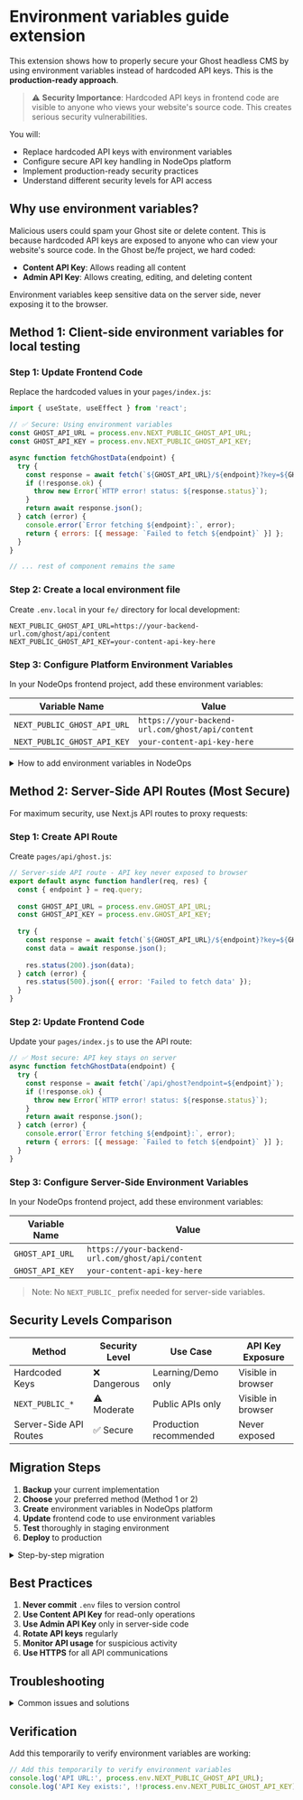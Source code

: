 # Environment variables guide extension

This extension shows how to properly secure your Ghost headless CMS by using environment variables instead of hardcoded API keys. This is the **production-ready approach**.

> ⚠️ **Security Importance**: Hardcoded API keys in frontend code are visible to anyone who views your website's source code. This creates serious security vulnerabilities.

You will:

- Replace hardcoded API keys with environment variables
- Configure secure API key handling in NodeOps platform
- Implement production-ready security practices
- Understand different security levels for API access

## Why use environment variables?

Malicious users could spam your Ghost site or delete content. This is because hardcoded API keys are exposed to anyone who can view your website's source code. In the Ghost be/fe project, we hard coded:

- **Content API Key**: Allows reading all content
- **Admin API Key**: Allows creating, editing, and deleting content

Environment variables keep sensitive data on the server side, never exposing it to the browser.

## Method 1: Client-side environment variables for local testing

### Step 1: Update Frontend Code

Replace the hardcoded values in your `pages/index.js`:

```javascript
import { useState, useEffect } from 'react';

// ✅ Secure: Using environment variables
const GHOST_API_URL = process.env.NEXT_PUBLIC_GHOST_API_URL;
const GHOST_API_KEY = process.env.NEXT_PUBLIC_GHOST_API_KEY;

async function fetchGhostData(endpoint) {
  try {
    const response = await fetch(`${GHOST_API_URL}/${endpoint}?key=${GHOST_API_KEY}`);
    if (!response.ok) {
      throw new Error(`HTTP error! status: ${response.status}`);
    }
    return await response.json();
  } catch (error) {
    console.error(`Error fetching ${endpoint}:`, error);
    return { errors: [{ message: `Failed to fetch ${endpoint}` }] };
  }
}

// ... rest of component remains the same
```

### Step 2: Create a local environment file

Create `.env.local` in your `fe/` directory for local development:

```
NEXT_PUBLIC_GHOST_API_URL=https://your-backend-url.com/ghost/api/content
NEXT_PUBLIC_GHOST_API_KEY=your-content-api-key-here
```

### Step 3: Configure Platform Environment Variables

In your NodeOps frontend project, add these environment variables:

| Variable Name | Value |
|---------------|-------|
| `NEXT_PUBLIC_GHOST_API_URL` | `https://your-backend-url.com/ghost/api/content` |
| `NEXT_PUBLIC_GHOST_API_KEY` | `your-content-api-key-here` |

<details>
  <summary>How to add environment variables in NodeOps</summary>

1. Go to your frontend project in NodeOps
2. Click **View Details**
3. Scroll to **Environment Variables** section
4. Click **Add Environment Variable**
5. Enter the key-value pairs from the table above
6. Click **Save** and redeploy your project

</details>

## Method 2: Server-Side API Routes (Most Secure)

For maximum security, use Next.js API routes to proxy requests:

### Step 1: Create API Route

Create `pages/api/ghost.js`:

```javascript
// Server-side API route - API key never exposed to browser
export default async function handler(req, res) {
  const { endpoint } = req.query;
  
  const GHOST_API_URL = process.env.GHOST_API_URL;
  const GHOST_API_KEY = process.env.GHOST_API_KEY;
  
  try {
    const response = await fetch(`${GHOST_API_URL}/${endpoint}?key=${GHOST_API_KEY}`);
    const data = await response.json();
    
    res.status(200).json(data);
  } catch (error) {
    res.status(500).json({ error: 'Failed to fetch data' });
  }
}
```

### Step 2: Update Frontend Code

Update your `pages/index.js` to use the API route:

```javascript
// ✅ Most secure: API key stays on server
async function fetchGhostData(endpoint) {
  try {
    const response = await fetch(`/api/ghost?endpoint=${endpoint}`);
    if (!response.ok) {
      throw new Error(`HTTP error! status: ${response.status}`);
    }
    return await response.json();
  } catch (error) {
    console.error(`Error fetching ${endpoint}:`, error);
    return { errors: [{ message: `Failed to fetch ${endpoint}` }] };
  }
}
```

### Step 3: Configure Server-Side Environment Variables

In your NodeOps frontend project, add these environment variables:

| Variable Name | Value |
|---------------|-------|
| `GHOST_API_URL` | `https://your-backend-url.com/ghost/api/content` |
| `GHOST_API_KEY` | `your-content-api-key-here` |

> Note: No `NEXT_PUBLIC_` prefix needed for server-side variables.

## Security Levels Comparison

| Method | Security Level | Use Case | API Key Exposure |
|--------|---------------|----------|------------------|
| Hardcoded Keys | ❌ Dangerous | Learning/Demo only | Visible in browser |
| `NEXT_PUBLIC_*` | ⚠️ Moderate | Public APIs only | Visible in browser |
| Server-Side API Routes | ✅ Secure | Production recommended | Never exposed |

## Migration Steps

1. **Backup** your current implementation
2. **Choose** your preferred method (Method 1 or 2)
3. **Create** environment variables in NodeOps platform
4. **Update** frontend code to use environment variables
5. **Test** thoroughly in staging environment
6. **Deploy** to production

<details>
  <summary>Step-by-step migration</summary>

**For Method 1 (Client-side):**

1. Update `pages/index.js` to use `process.env.NEXT_PUBLIC_GHOST_API_URL`
2. Add environment variables in NodeOps platform
3. Test locally with `.env.local` file
4. Deploy and verify

**For Method 2 (Server-side):**

1. Create `pages/api/ghost.js` API route
2. Update `pages/index.js` to call `/api/ghost`
3. Add server-side environment variables in NodeOps platform
4. Test locally and deploy

</details>

## Best Practices

1. **Never commit** `.env` files to version control
2. **Use Content API Key** for read-only operations
3. **Use Admin API Key** only in server-side code
4. **Rotate API keys** regularly
5. **Monitor API usage** for suspicious activity
6. **Use HTTPS** for all API communications

## Troubleshooting

<details>
  <summary>Common issues and solutions</summary>

**Environment variables not loading:**

- Ensure `NEXT_PUBLIC_` prefix for client-side variables
- Check variable names match exactly (case-sensitive)
- Verify variables are set in NodeOps platform
- Redeploy after adding environment variables

**API calls failing:**

- Check variable names and values
- Verify the Ghost backend is accessible
- Test the API endpoint directly with curl
- Check browser console for errors

**Build errors:**

- Ensure all required variables are set
- Check for typos in variable names
- Verify Next.js can access the variables

</details>

## Verification

Add this temporarily to verify environment variables are working:

```javascript
// Add this temporarily to verify environment variables
console.log('API URL:', process.env.NEXT_PUBLIC_GHOST_API_URL);
console.log('API Key exists:', !!process.env.NEXT_PUBLIC_GHOST_API_KEY);
```

